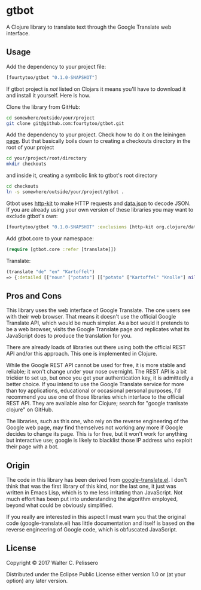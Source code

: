 # gtbot

A Clojure library to translate text through the Google Translate web
interface.


## Usage

Add the dependency to your project file:

``` clojure
[fourtytoo/gtbot "0.1.0-SNAPSHOT"]
```

If gtbot project is _not_ listed on Clojars it means you'll have to
download it and install it yourself.  Here is how.

Clone the library from GitHub:
``` sh
cd somewhere/outside/your/project
git clone git@github.com:fourtytoo/gtbot.git
```	

Add the dependency to your project.  Check how to do it on the
leiningen [page](https://github.com/technomancy/leiningen/blob/stable/doc/TUTORIAL.md#checkout-dependencies). 
But that basically boils down to creating a checkouts directory in the
root of your project

``` sh
cd your/project/root/directory
mkdir checkouts
```

and inside it, creating a symbolic link to gtbot's root directory
``` sh
cd checkouts
ln -s somewhere/outside/your/project/gtbot .
```

Gtbot uses [http-kit](https://github.com/http-kit/http-kit ) to make
HTTP requests and [data.json](https://github.com/clojure/data.json )
to decode JSON.  If you are already using your own version of these
libraries you may want to exclude gtbot's own:

``` clojure
[fourtytoo/gtbot "0.1.0-SNAPSHOT" :exclusions [http-kit org.clojure/data.json]]
```

Add gtbot.core to your namespace:

``` clojure
(require [gtbot.core :refer [translate]])
```

Translate:

``` clojure
(translate "de" "en" "Kartoffel")
=> {:detailed [["noun" ["potato"] [["potato" ["Kartoffel" "Knolle"] nil 0.69811249]] "Kartoffel" 1]], :detailed-definition nil, :suggestion nil, :phonetic "", :translation "potato", :text-phonetic ""}
```


## Pros and Cons

This library uses the web interface of Google Translate.  The one
users see with their web browser.  That means it doesn't use the
official Google Translate API, which would be much simpler. As a bot
would it pretends to be a web browser, visits the Google Translate
page and replicates what its JavaScript does to produce the
translation for you.

There are already loads of libraries out there using both the official
REST API and/or this approach.  This one is implemented in Clojure.

While the Google REST API cannot be used for free, it is more stable
and reliable; it won't change under your nose overnight.  The REST API
is a bit trickier to set up, but once you get your authentication key,
it is admittedly a better choice.  If you intend to use the Google
Translate service for more than toy applications, educational or
occasional personal purposes, I'd recommend you use one of those
libraries which interface to the official REST API.  They are
available also for Clojure; search for "google tranlsate clojure" on
GitHub.

The libraries, such as this one, who rely on the reverse engineering
of the Google web page, may find themselves not working any more if
Google decides to change its page.  This is for free, but it won't
work for anything but interactive use; google is likely to blacklist
those IP address who exploit their page with a bot.


## Origin

The code in this library has been derived from
[google-translate.el](https://github.com/atykhonov/google-translate).
I don't think that was the first library of this kind, nor the last
one, it just was written in Emacs Lisp, which is to me less irritating
than JavaScript.  Not much effort has been put into understanding the
algorithm employed, beyond what could be obviously simplified.

If you really are interested in this aspect I must warn you that the
original code (google-translate.el) has little documentation and
itself is based on the reverse engineering of Google code, which is
obfuscated JavaScript.


## License

Copyright © 2017 Walter C. Pelissero

Distributed under the Eclipse Public License either version 1.0 or (at
your option) any later version.
